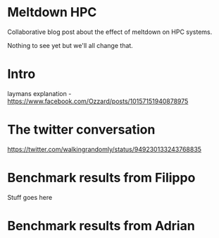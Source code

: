 # Meltdown HPC

Collaborative blog post about the effect of meltdown on HPC systems.

Nothing to see yet but we'll all change that.

# Intro

laymans explanation - https://www.facebook.com/Ozzard/posts/10157151940878975 

# The twitter conversation

https://twitter.com/walkingrandomly/status/949230133243768835

# Benchmark results from Filippo

Stuff goes here

# Benchmark results from Adrian
